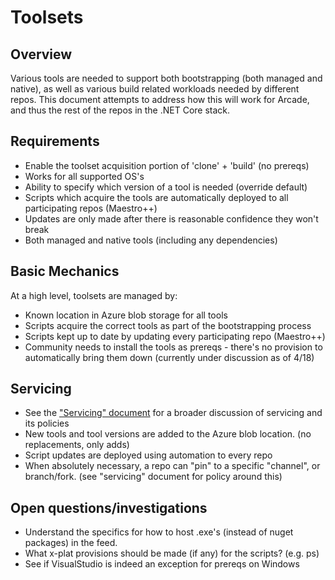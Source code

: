 # Toolsets

## Overview
Various tools are needed to support both bootstrapping (both managed and native), as well as various build related workloads needed by different repos.  This document attempts to address how this will work for Arcade, and thus the rest of the repos in the .NET Core stack.

## Requirements
* Enable the toolset acquisition portion of 'clone' + 'build' (no prereqs)
* Works for all supported OS's 
* Ability to specify which version of a tool is needed (override default)
* Scripts which acquire the tools are automatically deployed to all participating repos  (Maestro++)
* Updates are only made after there is reasonable confidence they won't break 
* Both managed and native tools (including any dependencies)

## Basic Mechanics
At a high level, toolsets are managed by:
* Known location in Azure blob storage for all tools
* Scripts acquire the correct tools as part of the bootstrapping process
* Scripts kept up to date by updating every participating repo (Maestro++)
* Community needs to install the tools as prereqs - there's no provision to automatically bring them down  (currently under discussion as of 4/18)

## Servicing
* See the ["Servicing" document](Documentation/Servicing.md) for a broader discussion of servicing and its policies
* New tools and tool versions are added to the Azure blob location.  (no replacements, only adds)
* Script updates are deployed using automation to every repo
* When absolutely necessary, a repo can "pin" to a specific "channel", or branch/fork.  (see "servicing" document for policy around this)

## Open questions/investigations
* Understand the specifics for how to host .exe's (instead of nuget packages) in the feed.
* What x-plat provisions should be made (if any) for the scripts?  (e.g. ps)
* See if VisualStudio is indeed an exception for prereqs on Windows